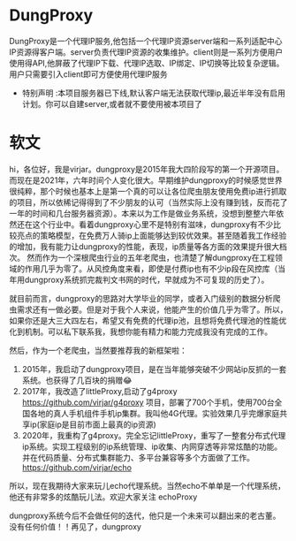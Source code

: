 # DungProxy
DungProxy是一个代理IP服务,他包括一个代理IP资源server端和一系列适配中心IP资源得客户端。server负责代理IP资源的收集维护。client则是一系列方便用户使用得API,他屏蔽了代理IP下载、代理IP选取、IP绑定、IP切换等比较复杂逻辑。用户只需要引入client即可方便使用代理IP服务

* 特别声明 :本项目服务器已下线,默认客户端无法获取代理ip,最近半年没有启用计划。你可以自建server,或者就不要使用被本项目了

# 软文

hi，各位好，我是virjar。dungproxy是2015年我大四阶段写的第一个开源项目。而现在是2021年，六年时间个人变化很大。早期维护dungproxy的时候感觉世界很纯粹，那个时候也基本上是第一个真的可以让各位爬虫朋友使用免费ip进行抓取的项目，所以依稀记得得到了不少朋友的认可（当然实际上没有赚到钱，反而花了一年的时间和几台服务器资源）。本来以为工作是做业务系统，没想到整整六年依然还在这个行业中。看着dungproxy心里不是特别有滋味，dungproxy有不少比较亮点的策略模型，在免费万人骑ip上面能够达到较优效果。甚至随着我工作经验的增加，我有能力让dungproxy的性能，表现，ip质量等各方面的效果提升很大档次。 然而作为一个深根爬虫行业的五年老爬虫，也清楚了解dungproxy在工程领域的作用几乎为零了。从风控角度来看，即使是付费ip也有不少ip段在风控库（当年用dungproxy系统抓完裁判文书网的时代，早就成为不可复现的历史了）。

就目前而言，dungproxy的思路对大学毕业的同学，或者入门级别的数据分析爬虫需求还有一做必要。但是对于我个人来说，他能产生的价值几乎为零了。所以，如果你还是大三大四左右，希望又有免费的代理ip池，且想将免费代理池的性能优化到机制。可以私下联系我，我想你能有精力和能力完成我没有完成的工作。

然后，作为一个老爬虫，当然要推荐我的新框架啦：

1. 2015年，我启动了dungproxy项目，是在当年能够突破不少网站ip反抓的一套系统。也获得了几百块的捐赠😂
2. 2017年，我改造了littleProxy,启动了g4proxy https://github.com/virjar/g4proxy 项目，部署了700个手机，使用700台全国各地的真人手机组件手机ip集群。我叫他4G代理。实验效果几乎完爆家庭共享ip(家庭ip是目前市面上最真的ip资源)
3. 2020年，我重构了g4proxy。完全忘记littleProxy，重写了一整套分布式代理ip系统。实现工程级别的ip系统管理、ip收集、内网穿透等非常炫酷的功能。并在代码质量、分布式集群能力、多平台兼容等多个方面做了工作。 https://github.com/virjar/echo

所以，现在我期待大家来玩儿echo代理系统。当然echo不单单是一个代理系统，他还有非常多的炫酷玩儿法。欢迎大家关注 echoProxy



dungproxy系统今后不会做任何的迭代，他只是一个未来可以翻出来的老古董。没有任何价值！！再见了，dungproxy
